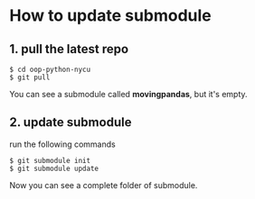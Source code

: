 # How to update submodule

## 1. pull the latest repo

```
$ cd oop-python-nycu
$ git pull
```

You can see a submodule called **movingpandas**, but it's empty.

## 2. update submodule
run the following commands
```
$ git submodule init
$ git submodule update
```

Now you can see a complete folder of submodule.